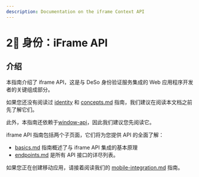 ```yaml
---
description: Documentation on the iframe Context API
---
```


# 2⃣ 身份：iFrame API

## 介绍

本指南介绍了 iframe API，这是与 DeSo 身份验证服务集成的 Web 应用程序开发者的关键组成部分。

如果您还没有阅读过 [identity](../identity/ "mention") 和 [concepts.md](../identity/concepts.md "mention") 指南，我们建议在阅读本文档之前先了解它们。

此外，本指南还依赖于[window-api](../window-api/ "mention")，因此我们建议您先阅读它。

iframe API 指南包括两个子页面，它们将为您提供 API 的全面了解：

* [basics.md](basics.md "mention") 指南概述了与 iframe API 集成的基本原理
* [endpoints.md](endpoints.md "mention") 是所有 API 接口的详尽列表。

如果您正在创建移动应用，请接着阅读我们的 [mobile-integration.md](../identity/mobile-integration.md "mention") 指南。
